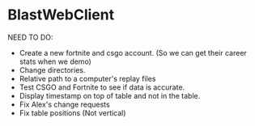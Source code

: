 # BlastWebClient
NEED TO DO:
 - Create a new fortnite and csgo account. (So we can get their career stats when we demo)
 - Change directories.
  - Relative path to a computer's replay files
 - Test CSGO and Fortnite to see if data is accurate. 
 - Display timestamp on top of table and not in the table.
 - Fix Alex's change requests
 - Fix table positions (Not vertical)